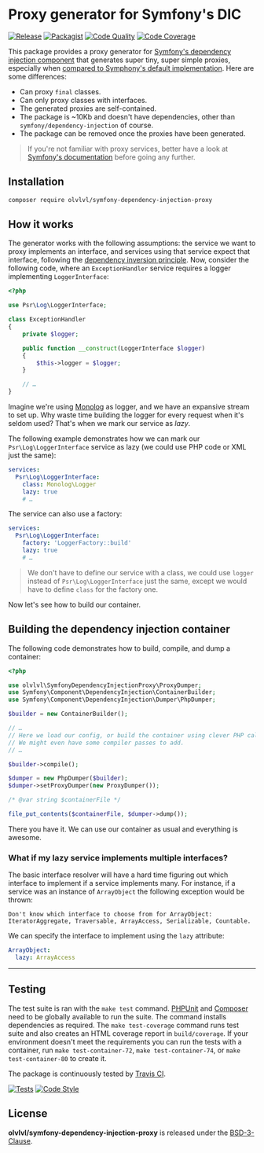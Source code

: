 # Proxy generator for Symfony's DIC

[![Release](https://img.shields.io/packagist/v/olvlvl/symfony-dependency-injection-proxy.svg)](https://packagist.org/packages/olvlvl/symfony-dependency-injection-proxy)
[![Packagist](https://img.shields.io/packagist/dt/olvlvl/symfony-dependency-injection-proxy.svg)](https://packagist.org/packages/olvlvl/symfony-dependency-injection-proxy)
[![Code Quality](https://img.shields.io/scrutinizer/g/olvlvl/symfony-dependency-injection-proxy.svg)](https://scrutinizer-ci.com/g/olvlvl/symfony-dependency-injection-proxy)
[![Code Coverage](https://img.shields.io/coveralls/olvlvl/symfony-dependency-injection-proxy.svg)](https://coveralls.io/r/olvlvl/symfony-dependency-injection-proxy)

This package provides a proxy generator for [Symfony's dependency injection component][1] that generates super tiny,
super simple proxies, especially when [compared to Symphony's default implementation][2]. Here are some differences:

- Can proxy `final` classes.
- Can only proxy classes with interfaces.
- The generated proxies are self-contained.
- The package is ~10Kb and doesn't have dependencies, other than `symfony/dependency-injection` of course.
- The package can be removed once the proxies have been generated.

> If you're not familiar with proxy services, better have a look at [Symfony's documentation][3] before going any
> further.



## Installation

```bash
composer require olvlvl/symfony-dependency-injection-proxy
```



## How it works

The generator works with the following assumptions: the service we want to proxy implements an interface, and services
using that service expect that interface, following the [dependency inversion principle][4]. Now, consider the following
code, where an `ExceptionHandler` service requires a logger implementing `LoggerInterface`:

```php
<?php

use Psr\Log\LoggerInterface;

class ExceptionHandler
{
    private $logger;

    public function __construct(LoggerInterface $logger)
    {
        $this->logger = $logger;
    }

    // …
}
```

Imagine we're using [Monolog](https://github.com/Seldaek/monolog) as logger, and we have an expansive stream to set up.
Why waste time building the logger for every request when it's seldom used? That's when we mark our service as _lazy_.

The following example demonstrates how we can mark our `Psr\Log\LoggerInterface` service as lazy (we could use PHP code
or XML just the same):

```yaml
services:
  Psr\Log\LoggerInterface:
    class: Monolog\Logger
    lazy: true
    # …
```

The service can also use a factory:

```yaml
services:
  Psr\Log\LoggerInterface:
    factory: 'LoggerFactory::build'
    lazy: true
    # …
```

> We don't have to define our service with a class, we could use `logger` instead of `Psr\Log\LoggerInterface` just
> the same, except we would have to define `class` for the factory one.

Now let's see how to build our container.



## Building the dependency injection container

The following code demonstrates how to build, compile, and dump a container:

```php
<?php

use olvlvl\SymfonyDependencyInjectionProxy\ProxyDumper;
use Symfony\Component\DependencyInjection\ContainerBuilder;
use Symfony\Component\DependencyInjection\Dumper\PhpDumper;

$builder = new ContainerBuilder();

// …
// Here we load our config, or build the container using clever PHP calls.
// We might even have some compiler passes to add.
// …

$builder->compile();

$dumper = new PhpDumper($builder);
$dumper->setProxyDumper(new ProxyDumper());

/* @var string $containerFile */

file_put_contents($containerFile, $dumper->dump());
```

There you have it. We can use our container as usual and everything is awesome.



### What if my lazy service implements multiple interfaces?

The basic interface resolver will have a hard time figuring out which interface to implement if a service implements
many. For instance, if a service was an instance of `ArrayObject` the following exception would be thrown:

```
Don't know which interface to choose from for ArrayObject: IteratorAggregate, Traversable, ArrayAccess, Serializable, Countable.
```

We can specify the interface to implement using the `lazy` attribute:

```yaml
ArrayObject:
  lazy: ArrayAccess
```



----------



## Testing

The test suite is ran with the `make test` command. [PHPUnit](https://phpunit.de/) and
[Composer](http://getcomposer.org/) need to be globally available to run the suite. The command
installs dependencies as required. The `make test-coverage` command runs test suite and also creates
an HTML coverage report in `build/coverage`. If your environment doesn't meet the requirements you can run the tests
with a container, run `make test-container-72`, `make test-container-74`, or `make test-container-80` to create it.

The package is continuously tested by [Travis CI](http://about.travis-ci.org/).

[![Tests](https://github.com/olvlvl/symfony-dependency-injection-proxy/workflows/test/badge.svg?branch=master)](https://github.com/olvlvl/symfony-dependency-injection-proxy/actions?query=workflow%3Atest)
[![Code Style](https://github.com/olvlvl/symfony-dependency-injection-proxy/workflows/code-style/badge.svg?branch=main)](https://github.com/olvlvl/symfony-dependency-injection-proxy/actions?query=workflow%3Acode-style)



## License

**olvlvl/symfony-dependency-injection-proxy** is released under the [BSD-3-Clause](LICENSE).



[1]: https://symfony.com/doc/current/components/dependency_injection.html
[2]: https://github.com/olvlvl/symfony-dependency-injection-proxy/wiki/Comparing-olvlvl's-proxy-generator-with-Symphony's
[3]: https://symfony.com/doc/current/service_container/lazy_services.html
[4]: https://en.wikipedia.org/wiki/Dependency_inversion_principle
